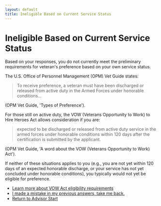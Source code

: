 ```yaml
---
layout: default
title: Ineligible Based on Current Service Status
---
```


# Ineligible Based on Current Service Status

Based on your responses, you do not currently meet the preliminary requirements for veteran's preference based on your own service status.

The U.S. Office of Personnel Management (OPM) Vet Guide states:
> To receive preference, a veteran must have been discharged or released from active duty in the Armed Forces under honorable conditions...

(OPM Vet Guide, 'Types of Preference').

For those still on active duty, the VOW (Veterans Opportunity to Work) to Hire Heroes Act allows consideration if you are:
> expected to be discharged or released from active duty service in the armed forces under honorable conditions within 120 days after the certification is submitted by the applicant.

(OPM Vet Guide, 'A word about the VOW (Veterans Opportunity to Work) Act').

If neither of these situations applies to you (e.g., you are not yet within 120 days of an expected honorable discharge, or your service has not yet concluded under honorable conditions), you typically would not yet be eligible for preference.

* [Learn more about VOW Act eligibility requirements](./ownservice_intro.md)
* [I made a mistake in my previous answers, take me back.](./ownservice_intro.md)
* [Return to Advisor Start](./start.md)
